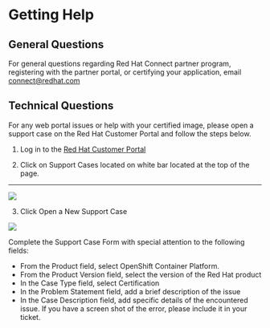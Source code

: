 # Getting Help

## **General Questions**

For general questions regarding Red Hat Connect partner program, registering with the partner portal, or certifying your application, email [connect@redhat.com](mailto:connect@redhat.com)

## **Technical Questions**

For any web portal issues or help with your certified image, please open a support case on the Red Hat Customer Portal and follow the steps below.

1.  Log in to the  [Red Hat Customer Portal](https://access.redhat.com/)  


2.  Click on Support Cases located on white bar located at the top of the page.  
****

![](https://docs.google.com/a/redhat.com/drawings/d/sK4IBhc4U4XeIgUGCBdklug/image?w=624&h=146&rev=7&ac=1&parent=1H1Y7bRIps-9a-sseFqyIkp9NofPbn9pz7Wzqu5LgvS0)

3. Click Open a New Support Case

![](https://docs.google.com/a/redhat.com/drawings/d/sMS1YqzRnsUE-dmkHluBnMg/image?w=624&h=170&rev=9&ac=1&parent=1H1Y7bRIps-9a-sseFqyIkp9NofPbn9pz7Wzqu5LgvS0)

Complete the Support Case Form with special attention to the following fields:

* From the Product field, select OpenShift Container Platform.
* From the Product Version field, select the version of the Red Hat product
* In the Case Type field, select Certification
* In the Problem Statement field, add a brief description of the issue
* In the Case Description field, add specific details of the encountered issue. If you have a screen shot of the error, please include it in your ticket.

